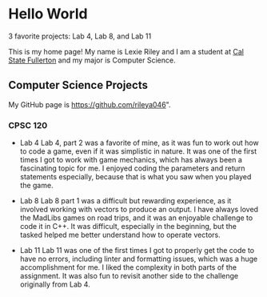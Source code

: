 # Hello World
3 favorite projects: Lab 4, Lab 8, and Lab 11



This is my home page! My name is Lexie Riley and I am a student at [Cal State Fullerton](http://www.fullerton.edu/) and my major is Computer Science.

## Computer Science Projects

My GitHub page is https://github.com/rileya046".

### CPSC 120
* Lab 4
Lab 4, part 2 was a favorite of mine, as it was fun to work out how to code a game, even if it was simplistic in nature. It was one of the first times I got to work with game mechanics, which has always been a fascinating topic for me. I enjoyed coding the parameters and return statements especially, because that is what you saw when you played the game.

* Lab 8
Lab 8 part 1 was a difficult but rewarding experience, as it involved working with vectors to produce an output. I have always loved the MadLibs games on road trips, and it was an enjoyable challenge to code it in C++. It was difficult, especially in the beginning, but the tasked helped me better understand how to operate vectors.

* Lab 11
Lab 11 was one of the first times I got to properly get the code to have no errors, including linter and formatting issues, which was a huge accomplishment for me. I liked the complexity in both parts of the assignment. It was also fun to revisit another side to the challenge originally from Lab 4.